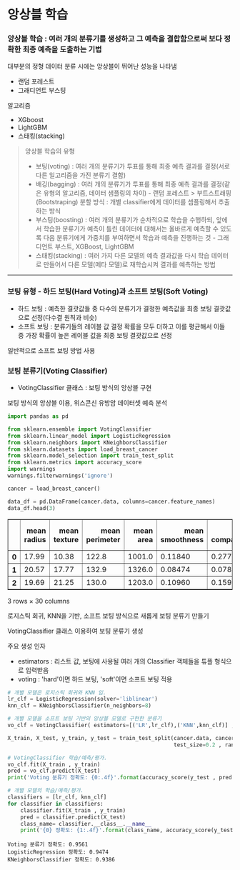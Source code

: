 # 앙상블 학습

### 앙상블 학습 : 여러 개의 분류기를 생성하고 그 예측을 결합함으로써 보다 정확한 최종 예측을 도출하는 기법

대부분의 정형 데이터 분류 시에는 앙상블이 뛰어난 성능을 나타냄

* 랜덤 포레스트
* 그래디언트 부스팅

알고리즘

* XGboost
* LightGBM
* 스태킹(stacking)

> 앙상블 학습의 유형
> * 보팅(voting) : 여러 개의 분류기가 투표를 통해 최종 예측 결과를 결정(서로 다른 일고리즘을 가진 분류기 결합)
> * 배깅(bagging) : 여러 개의 분류기가 투표를 통해 최종 예측 결과를 결정(같은 유형의 알고리즘, 데이터 샘플링의 차이) - 랜덤 포레스트
                    > 부트스트래핑(Bootstraping) 분할 방식 : 개별 classifier에게 데이터를 셈플링해서 추출하는 방식
> * 부스팅(boosting) : 여러 개의 분류기가 순차적으로 학습을 수행하되, 앞에서 학습한 분류기가 예측이 틀린 데이터에 대해서는 올바르게 예측할 수 있도록 다음 분류기에게 가중치를 부여하면서 학습과 예측을 진행하는 것 - 그래디언트 부스트, XGBoost, LightGBM
> * 스태킹(stacking) : 여러 가지 다른 모델의 예측 결과값을 다시 학습 데이터로 만들어서 다른 모델(메타 모델)로 재학습시켜 결과를 예측하는 방법

* * * 

### 보팅 유형 - 하드 보팅(Hard Voting)과 소프트 보팅(Soft Voting)

* 하드 보팅 : 예측한 결괏값들 중 다수의 분류기가 결정한 예측값을 최종 보팅 결괏값으로 선정(다수결 원칙과 비슷)
* 소프트 보팅 : 분류기들의 레이블 값 결정 확률을 모두 더하고 이를 평균해서 이들 중 가장 확률이 높은 레이블 값을 최종 보팅 결괏값으로 선정

일반적으로 소프트 보팅 방법 사용

### 보팅 분류기(Voting Classifier)

* VotingClassifier 클래스 : 보팅 방식의 앙상블 구현

보팅 방식의 앙상블 이용, 위스콘신 유방암 데이터셋 예측 분석


```python
import pandas as pd

from sklearn.ensemble import VotingClassifier
from sklearn.linear_model import LogisticRegression
from sklearn.neighbors import KNeighborsClassifier
from sklearn.datasets import load_breast_cancer
from sklearn.model_selection import train_test_split
from sklearn.metrics import accuracy_score
import warnings 
warnings.filterwarnings('ignore')

cancer = load_breast_cancer()

data_df = pd.DataFrame(cancer.data, columns=cancer.feature_names)
data_df.head(3)
```




<div>
<style scoped>
    .dataframe tbody tr th:only-of-type {
        vertical-align: middle;
    }

    .dataframe tbody tr th {
        vertical-align: top;
    }

    .dataframe thead th {
        text-align: right;
    }
</style>
<table border="1" class="dataframe">
  <thead>
    <tr style="text-align: right;">
      <th></th>
      <th>mean radius</th>
      <th>mean texture</th>
      <th>mean perimeter</th>
      <th>mean area</th>
      <th>mean smoothness</th>
      <th>mean compactness</th>
      <th>mean concavity</th>
      <th>mean concave points</th>
      <th>mean symmetry</th>
      <th>mean fractal dimension</th>
      <th>...</th>
      <th>worst radius</th>
      <th>worst texture</th>
      <th>worst perimeter</th>
      <th>worst area</th>
      <th>worst smoothness</th>
      <th>worst compactness</th>
      <th>worst concavity</th>
      <th>worst concave points</th>
      <th>worst symmetry</th>
      <th>worst fractal dimension</th>
    </tr>
  </thead>
  <tbody>
    <tr>
      <th>0</th>
      <td>17.99</td>
      <td>10.38</td>
      <td>122.8</td>
      <td>1001.0</td>
      <td>0.11840</td>
      <td>0.27760</td>
      <td>0.3001</td>
      <td>0.14710</td>
      <td>0.2419</td>
      <td>0.07871</td>
      <td>...</td>
      <td>25.38</td>
      <td>17.33</td>
      <td>184.6</td>
      <td>2019.0</td>
      <td>0.1622</td>
      <td>0.6656</td>
      <td>0.7119</td>
      <td>0.2654</td>
      <td>0.4601</td>
      <td>0.11890</td>
    </tr>
    <tr>
      <th>1</th>
      <td>20.57</td>
      <td>17.77</td>
      <td>132.9</td>
      <td>1326.0</td>
      <td>0.08474</td>
      <td>0.07864</td>
      <td>0.0869</td>
      <td>0.07017</td>
      <td>0.1812</td>
      <td>0.05667</td>
      <td>...</td>
      <td>24.99</td>
      <td>23.41</td>
      <td>158.8</td>
      <td>1956.0</td>
      <td>0.1238</td>
      <td>0.1866</td>
      <td>0.2416</td>
      <td>0.1860</td>
      <td>0.2750</td>
      <td>0.08902</td>
    </tr>
    <tr>
      <th>2</th>
      <td>19.69</td>
      <td>21.25</td>
      <td>130.0</td>
      <td>1203.0</td>
      <td>0.10960</td>
      <td>0.15990</td>
      <td>0.1974</td>
      <td>0.12790</td>
      <td>0.2069</td>
      <td>0.05999</td>
      <td>...</td>
      <td>23.57</td>
      <td>25.53</td>
      <td>152.5</td>
      <td>1709.0</td>
      <td>0.1444</td>
      <td>0.4245</td>
      <td>0.4504</td>
      <td>0.2430</td>
      <td>0.3613</td>
      <td>0.08758</td>
    </tr>
  </tbody>
</table>
<p>3 rows × 30 columns</p>
</div>



로지스틱 회귀, KNN을 기반, 소프트 보팅 방식으로 새롭게 보팅 분류기 만들기

VotingClassifier 클래스 이용하여 보팅 분류기 생성

주요 생성 인자
 * estimators : 리스트 값, 보팅에 사용될 여러 개의 Classifier 객체들을 튜플 형식으로 입력받음
 * voting : 'hard'이면 하드 보팅, 'soft'이면 소프트 보팅 적용


```python
# 개별 모델은 로지스틱 회귀와 KNN 임. 
lr_clf = LogisticRegression(solver='liblinear')
knn_clf = KNeighborsClassifier(n_neighbors=8)

# 개별 모델을 소프트 보팅 기반의 앙상블 모델로 구현한 분류기 
vo_clf = VotingClassifier( estimators=[('LR',lr_clf),('KNN',knn_clf)] , voting='soft' )

X_train, X_test, y_train, y_test = train_test_split(cancer.data, cancer.target, 
                                                    test_size=0.2 , random_state= 156)

# VotingClassifier 학습/예측/평가. 
vo_clf.fit(X_train , y_train)
pred = vo_clf.predict(X_test)
print('Voting 분류기 정확도: {0:.4f}'.format(accuracy_score(y_test , pred)))

# 개별 모델의 학습/예측/평가.
classifiers = [lr_clf, knn_clf]
for classifier in classifiers:
    classifier.fit(X_train , y_train)
    pred = classifier.predict(X_test)
    class_name= classifier.__class__.__name__
    print('{0} 정확도: {1:.4f}'.format(class_name, accuracy_score(y_test , pred)))
```

    Voting 분류기 정확도: 0.9561
    LogisticRegression 정확도: 0.9474
    KNeighborsClassifier 정확도: 0.9386
    
